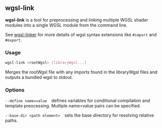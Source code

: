 ## wgsl-link 

**wgsl-link** is a tool for preprocessing and linking multiple WGSL shader modules into a single WGSL module from the command line.

See [wgsl-linker](https://github.com/wgsl-tooling-wg/wgsl-linker) 
for more details of wgsl syntax extensions
like `#import` and `#export`.

### Usage

```sh
wgsl-link <rootWgsl> [libraryWgsl...]
```

Merges the rootWgsl file with any imports 
found in the libraryWgsl files and outputs a bundled wgsl to stdout.

### Options

`--define name=value` &ensp; 
defines variables for conditional compilation
and template preocessing. Mutliple name=value pairs can be specified.

`--base-dir <path element>` &ensp;
sets the base directory for resolving relative paths.
